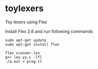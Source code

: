 # toylexers
Toy lexers using Flex

Install Flex 2.6 and run following commands 

```
sudo apt-get update
sudo apt-get install flex

flex scanner.lex
g++ lex.yy.c -lfl
./a.out < prog.tl

```

